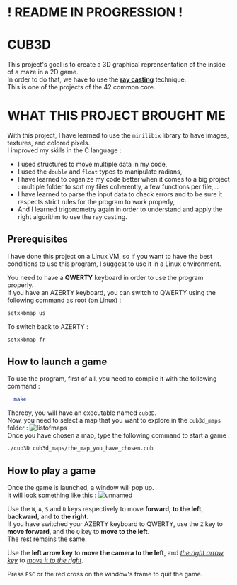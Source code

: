 # ! README IN PROGRESSION !

# CUB3D
This project's goal is to create a 3D graphical reprensentation of the inside of a maze in a 2D game.<br />
In order to do that, we have to use the [**ray casting**](https://en.wikipedia.org/wiki/Ray_casting) technique.<br />
This is one of the projects of the 42 common core.

# WHAT THIS PROJECT BROUGHT ME

With this project, I have learned to use the `minilibix` library to have images, textures, and colored pixels.<br />
I improved my skills in the C language :
- I used structures to move multiple data in my code,
- I used the `double` and `float` types to manipulate radians,
- I have learned to organize my code better when it comes to a big project : multiple folder to sort my files coherently, a few functions per file,...
- I have learned to parse the input data to check errors and to be sure it respects strict rules for the program to work properly,
- And I learned trigonometry again in order to understand and apply the right algorithm to use the ray casting.

## Prerequisites

I have done this project on a Linux VM, so if you want to have the best conditions to use this program, I suggest to use it in a Linux environment.<br />

You need to have a **QWERTY** keyboard in order to use the program properly.<br />
If you have an AZERTY keyboard, you can switch to QWERTY using the following command as root (on Linux) :
```bash
setxkbmap us
```
To switch back to AZERTY :
```bash
setxkbmap fr
```

## How to launch a game

To use the program, first of all, you need to compile it with the following command :
```bash
  make
```
Thereby, you will have an executable named `cub3D`.<br />
Now, you need to select a map that you want to explore in the `cub3d_maps` folder :
![listofmaps](https://user-images.githubusercontent.com/51683861/214024457-55c51905-bfdd-4bc4-aa03-39eb7f17d28a.png)<br />
Once you have chosen a map, type the following command to start a game :
```bash
./cub3D cub3d_maps/the_map_you_have_chosen.cub
```

## How to play a game
Once the game is launched, a window will pop up.<br />
It will look something like this :
![unnamed](https://user-images.githubusercontent.com/51683861/214078038-b1ad43c3-060a-4fcf-bec3-c30197e0278e.jpg)<br />


Use the `W`, `A`, `S` and `D` keys respectively to move **forward**, **to the left**, **backward**, and **to the right**.<br />
If you have switched your AZERTY keyboard to QWERTY, use the `Z` key to **move forward**, and the `Q` key to **move to the left**.<br />
The rest remains the same.<br />

Use the **left arrow key** to **move the camera to the left**, and <ins>*the right arrow key*</ins> to <ins>*move it to the right*</ins>.<br />

Press `ESC` or the red cross on the window's frame to quit the game.<br />
